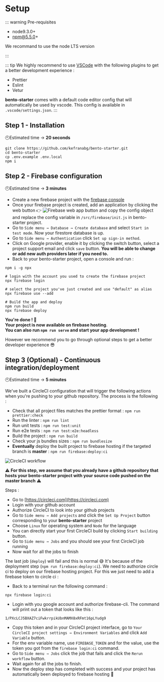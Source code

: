 # Setup

::: warning Pre-requisites

- node9.3.0+
- npm@5.5.0+

We recommand to use the node LTS version

:::

::: tip
We highly recommend to use [VSCode](https://code.visualstudio.com/) with the following plugins to get a better development experience :

- Prettier
- Eslint
- Vetur

**bento-starter** comes with a default code editor config that will automatically be used by vscode. This config is available in `.vscode/settings.json`.
:::

## Step 1 - Installation

🕙Estimated time → **20 seconds**
<br />

```
git clone https://github.com/kefranabg/bento-starter.git
cd bento-starter
cp .env.example .env.local
npm i
```

## Step 2 - Firebase configuration

🕙Estimated time → **3 minutes**
<br />

- Create a new firebase project with the [firebase console](https://console.firebase.google.com)
- Once your firebase project is created, add an application by clicking the web button 👉 ![Firebase web app button](/assets/img/firebase-web-btn.jpg) and copy the config object and replace the config variable in `/src/firebase/init.js` in bento-starter project.
- Go to `Side menu → Database → Create database` and select `Start in test mode`. Now your firestore database is up.
- Go to `Side menu → Authentication` click `Set up sign-in method`.
- Click on Google provider, enable it by clicking the switch button, select a project support email and click `save` button. **You will be able to change or add new auth providers later if you need to.**
- Back to your bento-starter project, open a console and run :

```
npm i -g npx

# login with the account you used to create the firebase project
npx firebase login

# select the project you've just created and use "default" as alias
npx firebase use --add

# Build the app and deploy
npm run build
npx firebase deploy
```

**You're done ! :tada:**<br />
**Your project is now available on firebase hosting**.<br />
**You can also run `npm run serve` and start your app development !**

However we recommend you to go through optional steps to get a better developer experience :sunglasses:

## Step 3 (Optional) - Continuous integration/deployment

🕙Estimated time → **5 minutes**
<br />

We've built a CircleCI configuration that will trigger the following actions when you're pushing to your github repository.
The process is the following :

- Check that all project files matches the prettier format : `npm run prettier:check`
- Run the linter : `npm run lint`
- Run unit tests : `npm run test:unit`
- Run e2e tests : `npm run test:e2e:headless`
- Build the project : `npm run build`
- Check your js bundles sizes : `npm run bundlesize`
- **Eventually** deploy the built project to firebase hosting if the targeted branch is **master** : `npm run firebase:deploy:ci`

![CircleCI workflow](/assets/img/ci-workflow.jpg)

⚠️ **For this step, we assume that you already have a github repository that hosts your bento-starter project with your source code pushed on the master branch** ⚠️

Steps :

- Go to [https://circleci.com](https://circleci.com)
- Login with your github account
- Authorize CircleCI to look into your github projects
- Go to `Side menu → Add projects` and click the `Set Up Project` button corresponding to your **bento-starter** project
- Choose `Linux` for operating system and `Node` for the language
- You can directly start your first CircleCI build by clicking `Start building` button.
- Go to `Side menu → Jobs` and you should see your first CircleCI job running
- Now wait for all the jobs to finish

The last job (`deploy`) will fail and this is normal :sweat_smile: It's because of the deployment step (`npm run firebase:deploy:ci`). We need to authorize circle ci to deploy on our firebase hosting project. For this we just need to add a firebase token to circle ci :

- Back to a terminal run the following command :

```
npx firebase login:ci
```

- Login with you google account and authorize firebase-cli. The command will print out a token that looks like this :

```
1/PXcLCJ5BXAZ7ciFwkrrpikUbnMAMX8xRFmt16pLYudg9
```

- Copy this token and in your CircleCI project interface, go to `Your CircleCI project settings → Environment Variables` and click `Add Variable` button.
- For the env variable name, use `FIREBASE_TOKEN` and for the value, use the token you got from the `firebase login:ci` command.
- Go to `Side menu → Jobs` click the job that fails and click the `Rerun workflow` button.
- Wait again for all the jobs to finish.
- Now the deploy step has completed with success and your project has automatically been deployed to firebase hosting :tada:
